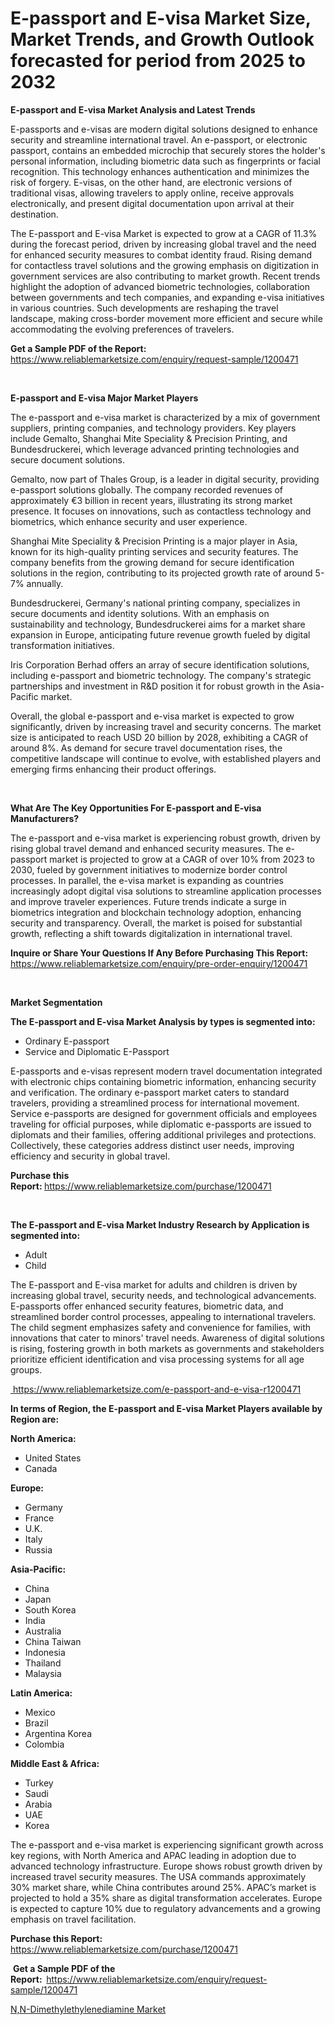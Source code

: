 <p><h1>E-passport and E-visa Market Size, Market Trends, and Growth Outlook forecasted for period from 2025 to 2032</h1></p><p><strong>E-passport and E-visa Market Analysis and Latest Trends</strong></p>
<p><p>E-passports and e-visas are modern digital solutions designed to enhance security and streamline international travel. An e-passport, or electronic passport, contains an embedded microchip that securely stores the holder's personal information, including biometric data such as fingerprints or facial recognition. This technology enhances authentication and minimizes the risk of forgery. E-visas, on the other hand, are electronic versions of traditional visas, allowing travelers to apply online, receive approvals electronically, and present digital documentation upon arrival at their destination.</p><p>The E-passport and E-visa Market is expected to grow at a CAGR of 11.3% during the forecast period, driven by increasing global travel and the need for enhanced security measures to combat identity fraud. Rising demand for contactless travel solutions and the growing emphasis on digitization in government services are also contributing to market growth. Recent trends highlight the adoption of advanced biometric technologies, collaboration between governments and tech companies, and expanding e-visa initiatives in various countries. Such developments are reshaping the travel landscape, making cross-border movement more efficient and secure while accommodating the evolving preferences of travelers.</p></p>
<p><strong>Get a Sample PDF of the Report:&nbsp;</strong> <a href="https://www.reliablemarketsize.com/enquiry/request-sample/1200471?utm_campaign=3226&utm_medium=2&utm_source=Github&utm_content=ia&utm_term=22032025&utm_id=e-passport-and-e-visa">https://www.reliablemarketsize.com/enquiry/request-sample/1200471</a></p>
<p>&nbsp;</p>
<p><strong>E-passport and E-visa Major Market Players</strong></p>
<p><p>The e-passport and e-visa market is characterized by a mix of government suppliers, printing companies, and technology providers. Key players include Gemalto, Shanghai Mite Speciality & Precision Printing, and Bundesdruckerei, which leverage advanced printing technologies and secure document solutions.</p><p>Gemalto, now part of Thales Group, is a leader in digital security, providing e-passport solutions globally. The company recorded revenues of approximately €3 billion in recent years, illustrating its strong market presence. It focuses on innovations, such as contactless technology and biometrics, which enhance security and user experience.</p><p>Shanghai Mite Speciality & Precision Printing is a major player in Asia, known for its high-quality printing services and security features. The company benefits from the growing demand for secure identification solutions in the region, contributing to its projected growth rate of around 5-7% annually.</p><p>Bundesdruckerei, Germany's national printing company, specializes in secure documents and identity solutions. With an emphasis on sustainability and technology, Bundesdruckerei aims for a market share expansion in Europe, anticipating future revenue growth fueled by digital transformation initiatives.</p><p>Iris Corporation Berhad offers an array of secure identification solutions, including e-passport and biometric technology. The company's strategic partnerships and investment in R&D position it for robust growth in the Asia-Pacific market.</p><p>Overall, the global e-passport and e-visa market is expected to grow significantly, driven by increasing travel and security concerns. The market size is anticipated to reach USD 20 billion by 2028, exhibiting a CAGR of around 8%. As demand for secure travel documentation rises, the competitive landscape will continue to evolve, with established players and emerging firms enhancing their product offerings.</p></p>
<p>&nbsp;</p>
<p><strong>What Are The Key Opportunities For E-passport and E-visa Manufacturers?</strong></p>
<p><p>The e-passport and e-visa market is experiencing robust growth, driven by rising global travel demand and enhanced security measures. The e-passport market is projected to grow at a CAGR of over 10% from 2023 to 2030, fueled by government initiatives to modernize border control processes. In parallel, the e-visa market is expanding as countries increasingly adopt digital visa solutions to streamline application processes and improve traveler experiences. Future trends indicate a surge in biometrics integration and blockchain technology adoption, enhancing security and transparency. Overall, the market is poised for substantial growth, reflecting a shift towards digitalization in international travel.</p></p>
<p><strong>Inquire or Share Your Questions If Any Before Purchasing This Report:</strong> <a href="https://www.reliablemarketsize.com/enquiry/pre-order-enquiry/1200471?utm_campaign=3226&utm_medium=2&utm_source=Github&utm_content=ia&utm_term=22032025&utm_id=e-passport-and-e-visa">https://www.reliablemarketsize.com/enquiry/pre-order-enquiry/1200471</a></p>
<p>&nbsp;</p>
<p><strong>Market Segmentation</strong></p>
<p><strong>The E-passport and E-visa Market Analysis by types is segmented into:</strong></p>
<p><ul><li>Ordinary E-passport</li><li>Service and Diplomatic E-Passport</li></ul></p>
<p><p>E-passports and e-visas represent modern travel documentation integrated with electronic chips containing biometric information, enhancing security and verification. The ordinary e-passport market caters to standard travelers, providing a streamlined process for international movement. Service e-passports are designed for government officials and employees traveling for official purposes, while diplomatic e-passports are issued to diplomats and their families, offering additional privileges and protections. Collectively, these categories address distinct user needs, improving efficiency and security in global travel.</p></p>
<p><strong>Purchase this Report:&nbsp;</strong><a href="https://www.reliablemarketsize.com/purchase/1200471?utm_campaign=3226&utm_medium=2&utm_source=Github&utm_content=ia&utm_term=22032025&utm_id=e-passport-and-e-visa">https://www.reliablemarketsize.com/purchase/1200471</a></p>
<p>&nbsp;</p>
<p><strong>The E-passport and E-visa Market Industry Research by Application is segmented into:</strong></p>
<p><ul><li>Adult</li><li>Child</li></ul></p>
<p><p>The E-passport and E-visa market for adults and children is driven by increasing global travel, security needs, and technological advancements. E-passports offer enhanced security features, biometric data, and streamlined border control processes, appealing to international travelers. The child segment emphasizes safety and convenience for families, with innovations that cater to minors' travel needs. Awareness of digital solutions is rising, fostering growth in both markets as governments and stakeholders prioritize efficient identification and visa processing systems for all age groups.</p></p>
<p><a href="https://www.reliablemarketsize.com/e-passport-and-e-visa-r1200471?utm_campaign=3226&utm_medium=2&utm_source=Github&utm_content=ia&utm_term=22032025&utm_id=e-passport-and-e-visa">&nbsp;https://www.reliablemarketsize.com/e-passport-and-e-visa-r1200471</a></p>
<p><strong>In terms of Region, the E-passport and E-visa Market Players available by Region are:</strong></p>
<p>
    <p> <strong> North America: </strong>
        <ul>
            <li>United States</li>
            <li>Canada</li>
        </ul>
        </p> 
    <p> <strong> Europe: </strong>
        <ul>
            <li>Germany</li>
            <li>France</li>
            <li>U.K.</li>
            <li>Italy</li>
            <li>Russia</li>
        </ul>
        </p> 
    <p> <strong> Asia-Pacific: </strong>
        <ul>
            <li>China</li>
            <li>Japan</li>
            <li>South Korea</li>
            <li>India</li>
            <li>Australia</li>
            <li>China Taiwan</li>
            <li>Indonesia</li>
            <li>Thailand</li>
            <li>Malaysia</li>
        </ul>
        </p> 
    <p> <strong> Latin America: </strong>
        <ul>
            <li>Mexico</li>
            <li>Brazil</li>
            <li>Argentina Korea</li>
            <li>Colombia</li>
        </ul>
        </p> 
    <p> <strong> Middle East & Africa: </strong>
        <ul>
            <li>Turkey</li>
            <li>Saudi</li>
            <li>Arabia</li>
            <li>UAE</li>
            <li>Korea</li>
        </ul>
    </p>
    </p>
<p><p>The e-passport and e-visa market is experiencing significant growth across key regions, with North America and APAC leading in adoption due to advanced technology infrastructure. Europe shows robust growth driven by increased travel security measures. The USA commands approximately 30% market share, while China contributes around 25%. APAC’s market is projected to hold a 35% share as digital transformation accelerates. Europe is expected to capture 10% due to regulatory advancements and a growing emphasis on travel facilitation.</p></p>
<p><strong>Purchase this Report: </strong><a href="https://www.reliablemarketsize.com/purchase/1200471?utm_campaign=3226&utm_medium=2&utm_source=Github&utm_content=ia&utm_term=22032025&utm_id=e-passport-and-e-visa">https://www.reliablemarketsize.com/purchase/1200471</a></p>
<p>&nbsp;<strong>Get a Sample PDF of the Report:&nbsp;&nbsp;</strong><a href="https://www.reliablemarketsize.com/enquiry/request-sample/1200471?utm_campaign=3226&utm_medium=2&utm_source=Github&utm_content=ia&utm_term=22032025&utm_id=e-passport-and-e-visa">https://www.reliablemarketsize.com/enquiry/request-sample/1200471</a></p>
<p><strong></strong></p>
<p><p><a href="https://github.com/bedelibekwe58/Market-Research-Report-List-1/blob/main/nn-dimethylethylenediamine-market.md?utm_campaign=3226&utm_medium=2&utm_source=Github&utm_content=ia&utm_term=22032025&utm_id=e-passport-and-e-visa">N,N-Dimethylethylenediamine Market</a></p></p>